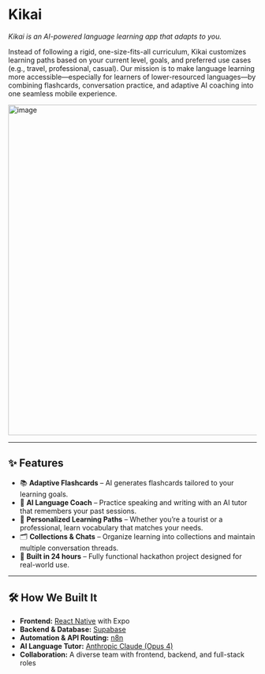# Kikai 
*Kikai is an AI-powered language learning app that adapts to you.*  

Instead of following a rigid, one-size-fits-all curriculum, Kikai customizes learning paths based on your current level, goals, and preferred use cases (e.g., travel, professional, casual). Our mission is to make language learning more accessible—especially for learners of lower-resourced languages—by combining flashcards, conversation practice, and adaptive AI coaching into one seamless mobile experience.

<img width="1124" height="670" alt="image" src="https://github.com/user-attachments/assets/d81ba0a6-95db-48e0-b6a9-58dd38630044" />

---

## ✨ Features
- 📚 **Adaptive Flashcards** – AI generates flashcards tailored to your learning goals.  
- 💬 **AI Language Coach** – Practice speaking and writing with an AI tutor that remembers your past sessions.  
- 🎯 **Personalized Learning Paths** – Whether you’re a tourist or a professional, learn vocabulary that matches your needs.  
- 🗂 **Collections & Chats** – Organize learning into collections and maintain multiple conversation threads.  
- 🚀 **Built in 24 hours** – Fully functional hackathon project designed for real-world use.  

---

## 🛠 How We Built It
- **Frontend:** [React Native](https://reactnative.dev/) with Expo  
- **Backend & Database:** [Supabase](https://supabase.com/)  
- **Automation & API Routing:** [n8n](https://n8n.io/)  
- **AI Language Tutor:** [Anthropic Claude (Opus 4)](https://www.anthropic.com/)  
- **Collaboration:** A diverse team with frontend, backend, and full-stack roles  

